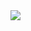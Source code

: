 
  <!DOCTYPE html>
<html lang="en">
<head>
    <meta charset="UTF-8">
    <meta http-equiv="X-UA-Compatible" content="IE=edge">
    <meta name="viewport" content="width=device-width, initial-scale=1.0">

</head>
<body>
    <img src="https://img.shields.io/badge/WhatsApp-25D366?style=for-the-badge&logo=whatsapp&logoColor=white">
</body>
</html>
